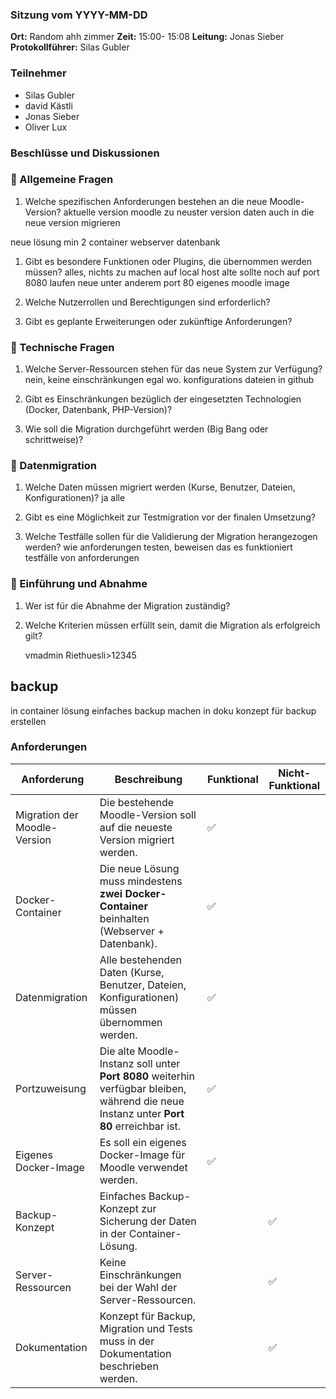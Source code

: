 ### Sitzung vom YYYY-MM-DD

**Ort:** Random ahh zimmer
**Zeit:** 15:00- 15:08
**Leitung:** Jonas Sieber
**Protokollführer:** Silas Gubler

### Teilnehmer
- Silas Gubler
- david Kästli
- Jonas Sieber
- Oliver Lux
### Beschlüsse und Diskussionen

### 🔹 Allgemeine Fragen

1. Welche spezifischen Anforderungen bestehen an die neue Moodle-Version?
aktuelle version moodle 
zu neuster version 
daten auch in die neue version migrieren

neue lösung min 2 container 
webserver
datenbank

1. Gibt es besondere Funktionen oder Plugins, die übernommen werden müssen?
alles, nichts zu machen
auf local host 
alte sollte noch auf port 8080 laufen
neue unter anderem port 80
eigenes moodle image

1. Welche Nutzerrollen und Berechtigungen sind erforderlich?
    
2. Gibt es geplante Erweiterungen oder zukünftige Anforderungen?
    

### 🔹 Technische Fragen

1. Welche Server-Ressourcen stehen für das neue System zur Verfügung?
nein, keine einschränkungen egal wo. konfigurations dateien in github

1. Gibt es Einschränkungen bezüglich der eingesetzten Technologien (Docker, Datenbank, PHP-Version)?
    
2. Wie soll die Migration durchgeführt werden (Big Bang oder schrittweise)?
    
### 🔹 Datenmigration

1. Welche Daten müssen migriert werden (Kurse, Benutzer, Dateien, Konfigurationen)?
    ja alle
2. Gibt es eine Möglichkeit zur Testmigration vor der finalen Umsetzung?
    
3. Welche Testfälle sollen für die Validierung der Migration herangezogen werden?
   wie anforderungen testen, beweisen das es funktioniert
   testfälle von anforderungen

### 🔹 Einführung und Abnahme

1. Wer ist für die Abnahme der Migration zuständig?
    
2. Welche Kriterien müssen erfüllt sein, damit die Migration als erfolgreich gilt?
    
    vmadmin
    Riethuesli>12345
## backup
in container lösung einfaches backup machen
in doku konzept für backup erstellen


### Anforderungen

| Anforderung                  | Beschreibung                                                                                                                             | Funktional | Nicht-Funktional |
| ---------------------------- | ---------------------------------------------------------------------------------------------------------------------------------------- | ---------- | ---------------- |
| Migration der Moodle-Version | Die bestehende Moodle-Version soll auf die neueste Version migriert werden.                                                              | ✅          |                  |
| Docker-Container             | Die neue Lösung muss mindestens **zwei Docker-Container** beinhalten (Webserver + Datenbank).                                            | ✅          |                  |
| Datenmigration               | Alle bestehenden Daten (Kurse, Benutzer, Dateien, Konfigurationen) müssen übernommen werden.                                             | ✅          |                  |
| Portzuweisung                | Die alte Moodle-Instanz soll unter **Port 8080** weiterhin verfügbar bleiben, während die neue Instanz unter **Port 80** erreichbar ist. | ✅          |                  |
| Eigenes Docker-Image         | Es soll ein eigenes Docker-Image für Moodle verwendet werden.                                                                            | ✅          |                  |
| Backup-Konzept               | Einfaches Backup-Konzept zur Sicherung der Daten in der Container-Lösung.                                                                |            | ✅                |
| Server-Ressourcen            | Keine Einschränkungen bei der Wahl der Server-Ressourcen.                                                                                |            | ✅                |
| Dokumentation                | Konzept für Backup, Migration und Tests muss in der Dokumentation beschrieben werden.                                                    |            | ✅                |

